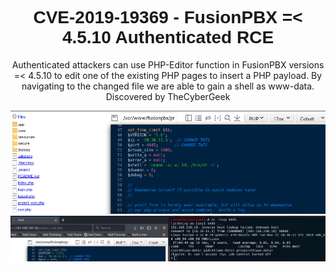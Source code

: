 <div align="center">
<h1 style="font-family: 'Source Sans Pro', sans-serif;"><b>CVE-2019-19369 - FusionPBX =< 4.5.10 Authenticated RCE</b></h1>

Authenticated attackers can use PHP-Editor function in FusionPBX versions =< 4.5.10 to edit one of the existing PHP pages to insert a PHP payload. By navigating to the changed file we are able to gain a shell as www-data.
<br>
Discovered by TheCyberGeek

![Adding payload](/p1.png)
![Executing payload](/p2.png)
